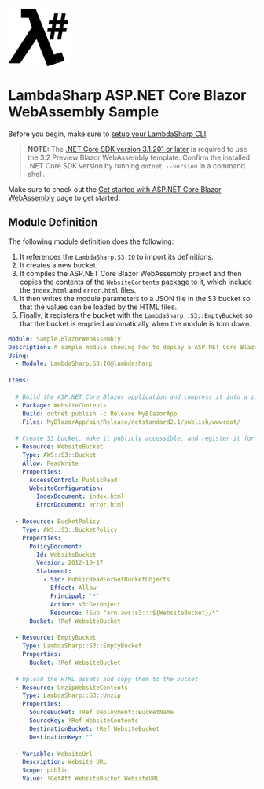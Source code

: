 ![λ#](../../src/DocFx/images/LambdaSharpLogo.png)

# LambdaSharp ASP.NET Core Blazor WebAssembly Sample

Before you begin, make sure to [setup your LambdaSharp CLI](https://lambdasharp.net/articles/Setup.html).

> **NOTE:** The [.NET Core SDK version 3.1.201 or later](https://dotnet.microsoft.com/download/dotnet-core/3.1) is required to use the 3.2 Preview Blazor WebAssembly template. Confirm the installed .NET Core SDK version by running `dotnet --version` in a command shell.

Make sure to check out the [Get started with ASP.NET Core Blazor WebAssembly](https://docs.microsoft.com/en-us/aspnet/core/blazor/get-started?view=aspnetcore-3.1&tabs=visual-studio-code) page to get started.


## Module Definition

The following module definition does the following:
1. It references the `LambdaSharp.S3.IO` to import its definitions.
1. It creates a new bucket.
1. It compiles the ASP.NET Core Blazor WebAssembly project and then copies the contents of the `WebsiteContents` package to it, which include the `index.html` and `error.html` files.
1. It then writes the module parameters to a JSON file in the S3 bucket so that the values can be loaded by the HTML files.
1. Finally, it registers the bucket with the `LambdaSharp::S3::EmptyBucket` so that the bucket is emptied automatically when the module is torn down.

```yaml
Module: Sample.BlazorWebAssembly
Description: A sample module showing how to deploy a ASP.NET Core Blazor WebAssembly website
Using:
  - Module: LambdaSharp.S3.IO@lambdasharp

Items:

  # Build the ASP.NET Core Blazor application and compress it into a zip package
  - Package: WebsiteContents
    Build: dotnet publish -c Release MyBlazorApp
    Files: MyBlazorApp/bin/Release/netstandard2.1/publish/wwwroot/

  # Create S3 bucket, make it publicly accessible, and register it for automatic emptying
  - Resource: WebsiteBucket
    Type: AWS::S3::Bucket
    Allow: ReadWrite
    Properties:
      AccessControl: PublicRead
      WebsiteConfiguration:
        IndexDocument: index.html
        ErrorDocument: error.html

  - Resource: BucketPolicy
    Type: AWS::S3::BucketPolicy
    Properties:
      PolicyDocument:
        Id: WebsiteBucket
        Version: 2012-10-17
        Statement:
          - Sid: PublicReadForGetBucketObjects
            Effect: Allow
            Principal: '*'
            Action: s3:GetObject
            Resource: !Sub "arn:aws:s3:::${WebsiteBucket}/*"
      Bucket: !Ref WebsiteBucket

  - Resource: EmptyBucket
    Type: LambdaSharp::S3::EmptyBucket
    Properties:
      Bucket: !Ref WebsiteBucket

  # Upload the HTML assets and copy them to the bucket
  - Resource: UnzipWebsiteContents
    Type: LambdaSharp::S3::Unzip
    Properties:
      SourceBucket: !Ref Deployment::BucketName
      SourceKey: !Ref WebsiteContents
      DestinationBucket: !Ref WebsiteBucket
      DestinationKey: ""

  - Variable: WebsiteUrl
    Description: Website URL
    Scope: public
    Value: !GetAtt WebsiteBucket.WebsiteURL
```
